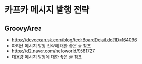 # 카프카 메시지 발행 전략

## GroovyArea
- https://devocean.sk.com/blog/techBoardDetail.do?ID=164096
- 파티션 메시지 발행 전략에 대한 좋은 글 참조
- https://d2.naver.com/helloworld/9581727
- 대용량 메시지 발행에 대한 좋은 글 참조
